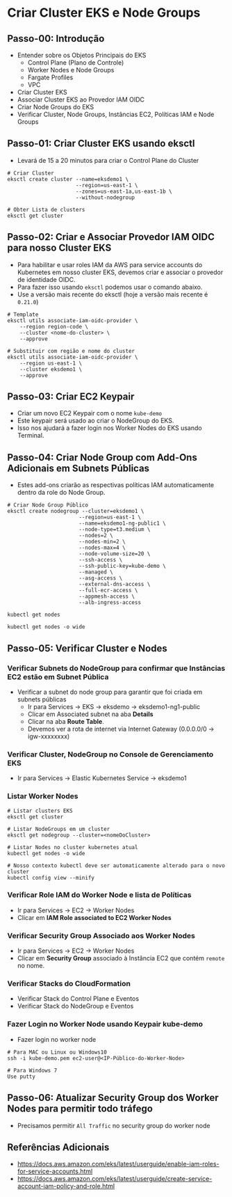 # Criar Cluster EKS e Node Groups

## Passo-00: Introdução
- Entender sobre os Objetos Principais do EKS
  - Control Plane (Plano de Controle)
  - Worker Nodes e Node Groups
  - Fargate Profiles
  - VPC
- Criar Cluster EKS
- Associar Cluster EKS ao Provedor IAM OIDC
- Criar Node Groups do EKS
- Verificar Cluster, Node Groups, Instâncias EC2, Políticas IAM e Node Groups


## Passo-01: Criar Cluster EKS usando eksctl
- Levará de 15 a 20 minutos para criar o Control Plane do Cluster
```
# Criar Cluster
eksctl create cluster --name=eksdemo1 \
                      --region=us-east-1 \
                      --zones=us-east-1a,us-east-1b \
                      --without-nodegroup 

# Obter Lista de clusters
eksctl get cluster                  
```


## Passo-02: Criar e Associar Provedor IAM OIDC para nosso Cluster EKS
- Para habilitar e usar roles IAM da AWS para service accounts do Kubernetes em nosso cluster EKS, devemos criar e associar o provedor de identidade OIDC.
- Para fazer isso usando `eksctl` podemos usar o comando abaixo.
- Use a versão mais recente do eksctl (hoje a versão mais recente é `0.21.0`)
```                   
# Template
eksctl utils associate-iam-oidc-provider \
    --region region-code \
    --cluster <nome-do-cluster> \
    --approve

# Substituir com região e nome do cluster
eksctl utils associate-iam-oidc-provider \
    --region us-east-1 \
    --cluster eksdemo1 \
    --approve
```



## Passo-03: Criar EC2 Keypair
- Criar um novo EC2 Keypair com o nome `kube-demo`
- Este keypair será usado ao criar o NodeGroup do EKS.
- Isso nos ajudará a fazer login nos Worker Nodes do EKS usando Terminal.

## Passo-04: Criar Node Group com Add-Ons Adicionais em Subnets Públicas
- Estes add-ons criarão as respectivas políticas IAM automaticamente dentro da role do Node Group.
 ```
# Criar Node Group Público   
eksctl create nodegroup --cluster=eksdemo1 \
                        --region=us-east-1 \
                        --name=eksdemo1-ng-public1 \
                        --node-type=t3.medium \
                        --nodes=2 \
                        --nodes-min=2 \
                        --nodes-max=4 \
                        --node-volume-size=20 \
                        --ssh-access \
                        --ssh-public-key=kube-demo \
                        --managed \
                        --asg-access \
                        --external-dns-access \
                        --full-ecr-access \
                        --appmesh-access \
                        --alb-ingress-access 

kubectl get nodes

kubectl get nodes -o wide
```

## Passo-05: Verificar Cluster e Nodes

### Verificar Subnets do NodeGroup para confirmar que Instâncias EC2 estão em Subnet Pública
- Verificar a subnet do node group para garantir que foi criada em subnets públicas
  - Ir para Services -> EKS -> eksdemo -> eksdemo1-ng1-public
  - Clicar em Associated subnet na aba **Details**
  - Clicar na aba **Route Table**.
  - Devemos ver a rota de internet via Internet Gateway (0.0.0.0/0 -> igw-xxxxxxxx)

### Verificar Cluster, NodeGroup no Console de Gerenciamento EKS
- Ir para Services -> Elastic Kubernetes Service -> eksdemo1

### Listar Worker Nodes
```
# Listar clusters EKS
eksctl get cluster

# Listar NodeGroups em um cluster
eksctl get nodegroup --cluster=<nomeDoCluster>

# Listar Nodes no cluster kubernetes atual
kubectl get nodes -o wide

# Nosso contexto kubectl deve ser automaticamente alterado para o novo cluster
kubectl config view --minify
```

### Verificar Role IAM do Worker Node e lista de Políticas
- Ir para Services -> EC2 -> Worker Nodes
- Clicar em **IAM Role associated to EC2 Worker Nodes**

### Verificar Security Group Associado aos Worker Nodes
- Ir para Services -> EC2 -> Worker Nodes
- Clicar em **Security Group** associado à Instância EC2 que contém `remote` no nome.

### Verificar Stacks do CloudFormation
- Verificar Stack do Control Plane e Eventos
- Verificar Stack do NodeGroup e Eventos

### Fazer Login no Worker Node usando Keypair kube-demo
- Fazer login no worker node
```
# Para MAC ou Linux ou Windows10
ssh -i kube-demo.pem ec2-user@<IP-Público-do-Worker-Node>

# Para Windows 7
Use putty
```

## Passo-06: Atualizar Security Group dos Worker Nodes para permitir todo tráfego
- Precisamos permitir `All Traffic` no security group do worker node

## Referências Adicionais
- https://docs.aws.amazon.com/eks/latest/userguide/enable-iam-roles-for-service-accounts.html
- https://docs.aws.amazon.com/eks/latest/userguide/create-service-account-iam-policy-and-role.html

